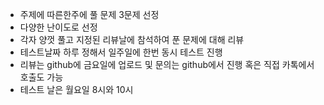 - 주제에 따른한주에 풀 문제 3문제 선정
- 다양한 난이도로 선정
- 각자 양껏 풀고 지정된 리뷰날에 참석하여 푼 문제에 대해 리뷰
- 테스트날짜 하루 정해서 일주일에 한번 동시 테스트 진행
- 리뷰는 github에 금요일에 업로드 및 문의는 github에서 진행 혹은 직접 카톡에서 호출도 가능
- 테스트 날은 월요일 8시와 10시
